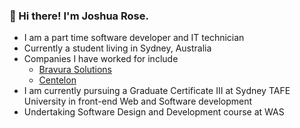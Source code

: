 <h3>👋  Hi there! I'm Joshua Rose.</h3>

 * I am a part time software developer and IT technician
 * Currently a student living in Sydney, Australia
 * Companies I have worked for include
   - [Bravura Solutions](https://www.google.com/url?sa=t&rct=j&q=&esrc=s&source=web&cd=&cad=rja&uact=8&ved=2ahUKEwjbzZ2Ivvz3AhWXTGwGHZvAADwQFnoECBYQAQ&url=https%3A%2F%2Fwww.bravurasolutions.com%2Faustralia%2F&usg=AOvVaw3L-IIfClBAdMuQQxSQNfKP)
   - [Centelon](https://www.google.com/url?sa=t&rct=j&q=&esrc=s&source=web&cd=&cad=rja&uact=8&ved=2ahUKEwjdu_Ggvvz3AhVARWwGHZwKAvUQFnoECAgQAQ&url=https%3A%2F%2Fcentelon.com%2F&usg=AOvVaw3vhyMWno0fcfs4VFaim-Q_) 
 * I am currently pursuing a Graduate Certificate III at Sydney TAFE University in front-end Web and Software development
 * Undertaking Software Design and Development course at WAS

<!-- 
<hr>

<p align="center">
  <i>If you like my work and would like to see more including demos and tutorials, please consider subscribing to my YouTube channel</i>
  <br>
  <br>
  <a href="https://www.youtube.com/channel/UCgxxvRZFqbo9FVs7yE3h1_A">
        <img alt="youtube subscribers" 
        src="https://github-readme-youtube-stats.herokuapp.com/views/index.php?id=UCgxxvRZFqbo9FVs7yE3h1_A&key=AIzaSyDyda2xpvzP9W8ZkhiAd59vM6vEN4XgPvA&label=Views&style=for-the-badge&color=red&labelColor=ce4630"/>
  </a>
  <a href="https://www.youtube.com/channel/UCgxxvRZFqbo9FVs7yE3h1_A">
        <img alt="youtube subscribers" 
        src="https://github-readme-youtube-stats.herokuapp.com/subscribers/index.php?id=UCgxxvRZFqbo9FVs7yE3h1_A&key=AIzaSyDyda2xpvzP9W8ZkhiAd59vM6vEN4XgPvA&label=Subscribers&style=for-the-badge&color=red&labelColor=ce4630"/>
  </a>
</p> 
-->
